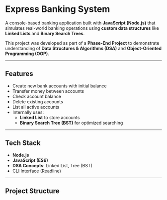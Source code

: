 # Express Banking System

A console-based banking application built with **JavaScript (Node.js)** that simulates real-world banking operations using **custom data structures** like **Linked Lists** and **Binary Search Trees**.

This project was developed as part of a **Phase-End Project** to demonstrate understanding of **Data Structures & Algorithms (DSA)** and **Object-Oriented Programming (OOP)**.

---

## Features

- Create new bank accounts with initial balance
- Transfer money between accounts
- Check account balance
- Delete existing accounts
- List all active accounts
- Internally uses:
  - **Linked List** to store accounts
  - **Binary Search Tree (BST)** for optimized searching

---

## Tech Stack

- **Node.js**
- **JavaScript (ES6)**
- **DSA Concepts**: Linked List, Tree (BST)
- CLI Interface (Readline)

---

## Project Structure

